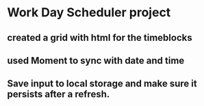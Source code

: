 # Work Day Scheduler project

## created a grid with html for the timeblocks

## used Moment to sync with date and time

## Save input to local storage and make sure it persists after a refresh.

